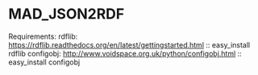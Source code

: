 MAD_JSON2RDF
============

Requirements:
   rdflib: https://rdflib.readthedocs.org/en/latest/gettingstarted.html :: easy_install rdflib
   configobj: http://www.voidspace.org.uk/python/configobj.html  :: easy_install configobj
